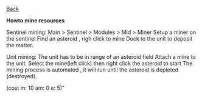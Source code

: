 [Back](https://greengolem.github.io/StructuraHowtos)

**Howto mine resources**

Sentinel mining:
Main > Sentinel > Modules > Mid > Miner
Setup a miner on the sentinel
Find an asteroid , righ click to mine
Dock to the unit to deposit the matter.

Unit mining:
The unit has to be in range of an asteroid field
Attach a mine to the unit.
Select the mine(left click) then right click the asteroid to start
The mining process is automated ,
it will run until the asteroid is depleted (destroyed).

(cost m: 10 am: 0 e: 5)"